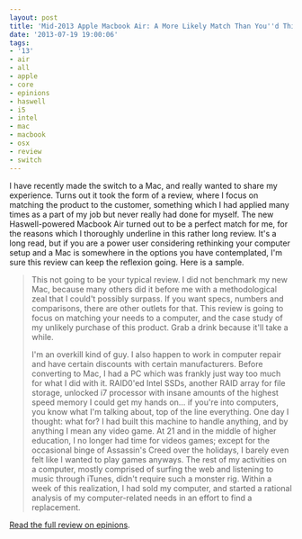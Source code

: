 ```yaml
---
layout: post
title: 'Mid-2013 Apple Macbook Air: A More Likely Match Than You''d Think'
date: '2013-07-19 19:00:06'
tags:
- '13'
- air
- all
- apple
- core
- epinions
- haswell
- i5
- intel
- mac
- macbook
- osx
- review
- switch
---
```


I have recently made the switch to a Mac, and really wanted to share my experience. Turns out it took the form of a review, where I focus on matching the product to the customer, something which I had applied many times as a part of my job but never really had done for myself. The new Haswell-powered Macbook Air turned out to be a perfect match for me, for the reasons which I thoroughly underline in this rather long review. It's a long read, but if you are a power user considering rethinking your computer setup and a Mac is somewhere in the options you have contemplated, I'm sure this review can keep the reflexion going. Here is a sample.
<blockquote>This not going to be your typical review. I did not benchmark my new Mac, because many others did it before me with a methodological zeal that I could't possibly surpass. If you want specs, numbers and comparisons, there are other outlets for that. This review is going to focus on matching your needs to a computer, and the case study of my unlikely purchase of this product. Grab a drink because it'll take a while.

I'm an overkill kind of guy. I also happen to work in computer repair and have certain discounts with certain manufacturers. Before converting to Mac, I had a PC which was frankly just way too much for what I did with it. RAID0'ed Intel SSDs, another RAID array for file storage, unlocked i7 processor with insane amounts of the highest speed memory I could get my hands on… if you're into computers, you know what I'm talking about, top of the line everything. One day I thought: what for? I had built this machine to handle anything, and by anything I mean any video game. At 21 and in the middle of higher education, I no longer had time for videos games; except for the occasional binge of Assassin's Creed over the holidays, I barely even felt like I wanted to play games anyways. The rest of my activities on a computer, mostly comprised of surfing the web and listening to music through iTunes, didn't require such a monster rig. Within a week of this realization, I had sold my computer, and started a rational analysis of my computer-related needs in an effort to find a replacement.</blockquote>
<a href="http://www.epinions.com/review/apple-macbook-air-1-3ghz-intel-core-i5-notebook-computer-md760ll-a-885909630882-mac-notebook/content_627210030724">Read the full review on epinions</a>.